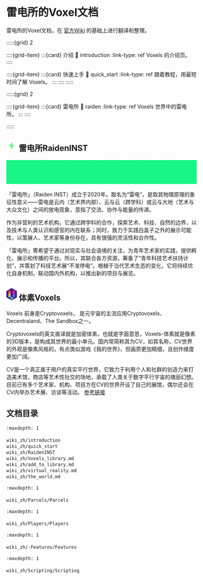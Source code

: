 # 雷电所的Voxel文档

雷电所的Voxel文档，在 [官方Wiki](https://wiki.cryptovoxels.com/) 的基础上进行翻译和整理。                                      

:::::{grid} 2

::::{grid-item}
:::{card} 介绍
:link: introduction
:link-type: ref
Voxels 的介绍页。
::::

::::{grid-item}
:::{card} 快速上手
:link: quick_start
:link-type: ref
跟着教程，用最短时间了解 Voxels。
:::
::::
:::::

:::::{grid} 2

::::{grid-item}
:::{card} 雷电所
:link: raiden
:link-type: ref
Voxels 世界中的雷电所。
:::
::::

:::::

## <img width='28' src='../../static/img/RaidenINST_logo.jpg' /> 雷电所RaidenINST

![雷电所](../../static/img/RaidenINST.gif)

「雷电所」（Raiden INST）成⽴于2020年。取名为“雷电”，是取其物理原理的象征性意义——雷电是云内（艺术界内部）、云与云（跨学科）或云与大地（艺术与大众文化）之间的放电现象，意指了交流、协作与能量的传递。

作为非营利的艺术机构，它通过跨学科的合作，探索艺术、科技、自然的边界，以及技术与⼈类认识和感官的内在联系；同时，致⼒于实践⽩盒⼦之外的展示可能性，以策展⼈、艺术家等身份存在，具有很强的灵活性和合作性。 

「雷电所」寄希望于通过对现实与社会语境的关注，为青年艺术家的实践，提供孵化、展示和传播的平台。所以，其联合各方资源，筹备了“青年科技艺术扶持计划”，并策划了科技艺术展“不准停电”。根植于当代艺术生态的变化，它将持续优化自身机制，联动国内外机构，以推出新的项目与展览。


## <img width='28' src='static/img/logo.jpg' /> 体素Voxels

Voxels 前身是Cryptovoxels， 是元宇宙的主流应用Cryptovoxels、Decentraland、The Sandbox之一。

Cryptovoxels的英文直译就是加密体素，也就是字面意思，Voxels-体素就是像素的3D版本，是构成其世界的最小单元。国内常简称其为CV，如其名称，CV世界的外观是像素风格的，有点类似游戏《我的世界》，但画质更加精细，且创作维度更加广阔。

CV是一个真正属于用户的真实平行世界，它致力于利用个人和社群的创造力来打造美术馆，商店等艺术性社交的场地，承载了人类关于数字平行宇宙的瑰丽幻想。目前已有多个艺术家、机构、项目方在CV的世界开设了自己的展馆，偶尔还会在CV内举办艺术展、访谈等活动。 [参考链接](https://www.yuanyuzhouneican.com/article-473842.html)

## 文档目录

```{toctree}
:maxdepth: 1

wiki_zh/introduction
wiki_zh/quick_start
wiki_zh/RaidenINST
wiki_zh/Voxels_library.md
wiki_zh/add_to_library.md
wiki_zh/virtual_reality.md
wiki_zh/the_world.md
```



```{toctree}
:maxdepth: 1

wiki_zh/Parcels/Parcels
```


```{toctree}
:maxdepth: 1

wiki_zh/Players/Players
```


```{toctree}
:maxdepth: 1

wiki_zh/-Features/Features

```


```{toctree}
:maxdepth: 1

wiki_zh/Scripting/Scripting
```

